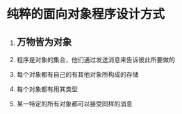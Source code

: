 # 纯粹的面向对象程序设计方式

1. ## 万物皆为对象

2. 程序是对象的集合，他们通过发送消息来告诉彼此所要做的

3. 每个对象都有自己的有其他对象所构成的存储

4. 每个对象都有用其类型

5. 某一特定的所有对象都可以接受同样的消息

